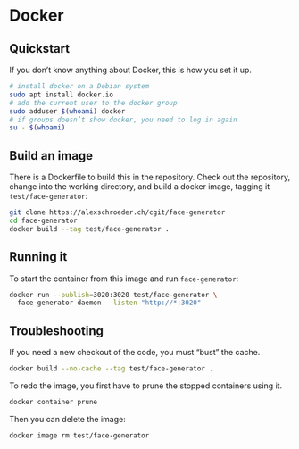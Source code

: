 # Docker

## Quickstart

If you don’t know anything about Docker, this is how you set it up.

```bash
# install docker on a Debian system
sudo apt install docker.io
# add the current user to the docker group
sudo adduser $(whoami) docker
# if groups doesn’t show docker, you need to log in again
su - $(whoami)
```

## Build an image

There is a Dockerfile to build this in the repository. Check out the
repository, change into the working directory, and build a docker
image, tagging it `test/face-generator`:

```bash
git clone https://alexschroeder.ch/cgit/face-generator
cd face-generator
docker build --tag test/face-generator .
```

## Running it

To start the container from this image and run `face-generator`:

```bash
docker run --publish=3020:3020 test/face-generator \
  face-generator daemon --listen "http://*:3020"
```

## Troubleshooting

If you need a new checkout of the code, you must “bust” the cache.

```bash
docker build --no-cache --tag test/face-generator .
```

To redo the image, you first have to prune the stopped containers
using it.

```bash
docker container prune
```

Then you can delete the image:

```bash
docker image rm test/face-generator
```

